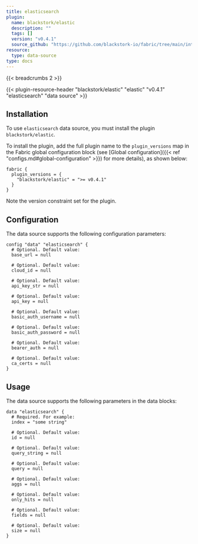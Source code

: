 ```yaml
---
title: elasticsearch
plugin:
  name: blackstork/elastic
  description: ""
  tags: []
  version: "v0.4.1"
  source_github: "https://github.com/blackstork-io/fabric/tree/main/internal/elastic/"
resource:
  type: data-source
type: docs
---
```


{{< breadcrumbs 2 >}}

{{< plugin-resource-header "blackstork/elastic" "elastic" "v0.4.1" "elasticsearch" "data source" >}}

## Installation

To use `elasticsearch` data source, you must install the plugin `blackstork/elastic`.

To install the plugin, add the full plugin name to the `plugin_versions` map in the Fabric global configuration block (see [Global configuration]({{< ref "configs.md#global-configuration" >}}) for more details), as shown below:

```hcl
fabric {
  plugin_versions = {
    "blackstork/elastic" = ">= v0.4.1"
  }
}
```

Note the version constraint set for the plugin.

## Configuration

The data source supports the following configuration parameters:

```hcl
config "data" "elasticsearch" {
  # Optional. Default value:
  base_url = null

  # Optional. Default value:
  cloud_id = null

  # Optional. Default value:
  api_key_str = null

  # Optional. Default value:
  api_key = null

  # Optional. Default value:
  basic_auth_username = null

  # Optional. Default value:
  basic_auth_password = null

  # Optional. Default value:
  bearer_auth = null

  # Optional. Default value:
  ca_certs = null
}

```

## Usage

The data source supports the following parameters in the data blocks:

```hcl
data "elasticsearch" {
  # Required. For example:
  index = "some string"

  # Optional. Default value:
  id = null

  # Optional. Default value:
  query_string = null

  # Optional. Default value:
  query = null

  # Optional. Default value:
  aggs = null

  # Optional. Default value:
  only_hits = null

  # Optional. Default value:
  fields = null

  # Optional. Default value:
  size = null
}

```